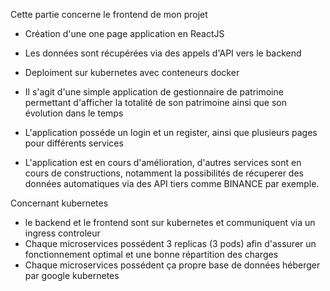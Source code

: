 Cette partie concerne le frontend de mon projet

- Création d'une one page application en ReactJS
- Les données sont récupérées via des appels d'API vers le backend
- Deploiment sur kubernetes avec conteneurs docker

- Il s'agit d'une simple application de gestionnaire de patrimoine permettant d'afficher la totalité de son patrimoine ainsi que son évolution dans le temps
- L'application posséde un login et un register, ainsi que plusieurs pages pour différents services
- L'application est en cours d'amélioration, d'autres services sont en cours de constructions, notamment la possibilités  de récuperer des données automatiques via des API tiers comme BINANCE par exemple.

Concernant kubernetes

- le backend et le frontend sont sur kubernetes et communiquent via un ingress controleur
- Chaque microservices possédent 3 replicas (3 pods) afin d'assurer un fonctionnement optimal et une bonne répartition des charges
- Chaque microservices possédent ça propre base de données héberger par google kubernetes 
